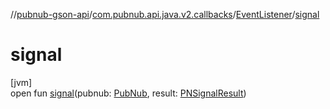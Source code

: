 //[pubnub-gson-api](../../../index.md)/[com.pubnub.api.java.v2.callbacks](../index.md)/[EventListener](index.md)/[signal](signal.md)

# signal

[jvm]\
open fun [signal](signal.md)(pubnub: [PubNub](../../com.pubnub.api.java/-pub-nub/index.md), result: [PNSignalResult](../../../../../pubnub-kotlin/pubnub-kotlin-api/pubnub-kotlin-api/com.pubnub.api.models.consumer.pubsub/-p-n-signal-result/index.md))
